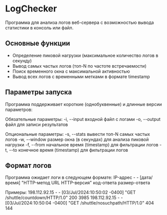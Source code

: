 # LogChecker

Программа для анализа логов веб-сервера с возможностью вывода статистики в консоль или файл.

## Основные функции

- Определение пиковой нагрузки (максимальное количество логов в секунду)
- Вывод самых частых логов (топ-N по частоте встречаемости)
- Поиск временного окна с максимальной активностью
- Вывод всех логов с временными метками в формате timestamp

## Параметры запуска

Программа поддерживает короткие (однобуквенные) и длинные версии параметров:

Обязательные параметры:
-i, --input <file> входной файл с логами
-o, --output <file> файл для записи результатов

Опциональные параметры:
-s, --stats <N> вывести топ-N самых частых логов
-w, --window <sec> размер окна (в секундах) для анализа пиковой нагрузки
-f, --from <ts> начальное время (timestamp) для фильтрации логов
-t, --to <ts> конечное время (timestamp) для фильтрации логов

## Формат логов

Программа ожидает логи в следующем формате:
IP-адрес - - [дата/время] "HTTP-метод URL HTTP-версия" код-ответа размер-ответа

Примеры:
198.112.92.15 - - [03/Jul/2024:10:50:02 -0400] "GET /shuttle/countdown/HTTP/1.0" 200 3985
198.112.92.15 - - [03/Jul/2024:10:50:04 -0400] "GET /shuttle/nosuchpath/HTTP/1.0" 404 144
